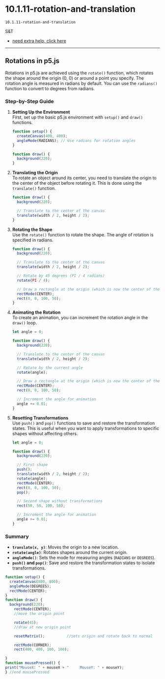 # 10.1.11-rotation-and-translation
```
10.1.11-rotation-and-translation
```
S&T
- [need extra help, click here ](https://www.youtube.com/watch?v=o9sgjuh-CBM&list=PLRqwX-V7Uu6ZmA-d3D0iFIvgrB5_7kB8H&ab_channel=TheCodingTrain)

---
## Rotations in p5.js

Rotations in p5.js are achieved using the `rotate()` function, which rotates the shape around the origin (0, 0) or around a point you specify. The rotation angle is measured in radians by default. You can use the `radians()` function to convert to degrees from radians.

### Step-by-Step Guide

1. **Setting Up the Environment**  
   First, set up the basic p5.js environment with `setup()` and `draw()` functions.

   ```javascript
   function setup() {
     createCanvas(400, 400);
     angleMode(RADIANS); // Use radians for rotation angles
   }

   function draw() {
     background(220);
   }
   ```

2. **Translating the Origin**  
   To rotate an object around its center, you need to translate the origin to the center of the object before rotating it. This is done using the `translate()` function.

   ```javascript
   function draw() {
     background(220);

     // Translate to the center of the canvas
     translate(width / 2, height / 2);
   }
   ```

3. **Rotating the Shape**  
   Use the `rotate()` function to rotate the shape. The angle of rotation is specified in radians.

   ```javascript
   function draw() {
     background(220);

     // Translate to the center of the canvas
     translate(width / 2, height / 2);

     // Rotate by 45 degrees (PI / 4 radians)
     rotate(PI / 4);

     // Draw a rectangle at the origin (which is now the center of the canvas)
     rectMode(CENTER);
     rect(0, 0, 100, 50);
   }
   ```

4. **Animating the Rotation**  
   To create an animation, you can increment the rotation angle in the `draw()` loop.

   ```javascript
   let angle = 0;

   function draw() {
     background(220);

     // Translate to the center of the canvas
     translate(width / 2, height / 2);

     // Rotate by the current angle
     rotate(angle);

     // Draw a rectangle at the origin (which is now the center of the canvas)
     rectMode(CENTER);
     rect(0, 0, 100, 50);

     // Increment the angle for animation
     angle += 0.01;
   }
   ```

5. **Resetting Transformations**  
   Use `push()` and `pop()` functions to save and restore the transformation states. This is useful when you want to apply transformations to specific shapes without affecting others.

   ```javascript
   let angle = 0;

   function draw() {
     background(220);

     // First shape
     push();
     translate(width / 2, height / 2);
     rotate(angle);
     rectMode(CENTER);
     rect(0, 0, 100, 50);
     pop();

     // Second shape without transformations
     rect(50, 50, 100, 50);

     // Increment the angle for animation
     angle += 0.01;
   }
   ```

### Summary
- **`translate(x, y)`**: Moves the origin to a new location.
- **`rotate(angle)`**: Rotates shapes around the current origin.
- **`angleMode()`**: Sets the mode for measuring angles (`RADIANS` or `DEGREES`).
- **`push()` and `pop()`**: Save and restore the transformation states to isolate transformations.



```javaScript
function setup() {
  createCanvas(800, 800);
  angleMode(DEGREES);
  rectMode(CENTER);
}
function draw() {
  background(220);
    rectMode(CENTER);
    //move the origin point

    rotate(45);             
    //draw at new origin point

    resetMatrix();          //sets origin and rotate back to normal

    rectMode(CORNER);
    rect(400, 400, 100, 100);

}
function mousePressed() { 
print("MouseX: " + mouseX + "     MouseY: " + mouseY);
} //end mousePressed

```
